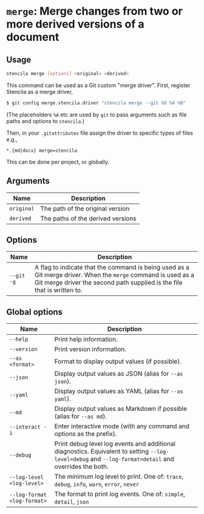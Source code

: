 <!-- Generated from doc comments in Rust. Do not edit. -->

# `merge`: Merge changes from two or more derived versions of a document

## Usage

```sh
stencila merge [options] <original> <derived>
```

This command can be used as a Git custom "merge driver".
First, register Stencila as a merge driver,

```sh
$ git config merge.stencila.driver "stencila merge --git %O %A %B"
```

(The placeholders `%A` etc are used by `git` to pass arguments such
as file paths and options to `stencila`.)

Then, in your `.gitattributes` file assign the driver to specific
types of files e.g.,

```text
*.{md|docx} merge=stencila
```

This can be done per project, or globally.

## Arguments

| Name       | Description                       |
| ---------- | --------------------------------- |
| `original` | The path of the original version  |
| `derived`  | The paths of the derived versions |

## Options

| Name       | Description                                                                                                                                                                              |
| ---------- | ---------------------------------------------------------------------------------------------------------------------------------------------------------------------------------------- |
| `--git -g` | A flag to indicate that the command is being used as a Git merge driver. When the `merge` command is used as a Git merge driver the second path supplied is the file that is written to. |

## Global options

| Name                        | Description                                                                                                                                          |
| --------------------------- | ---------------------------------------------------------------------------------------------------------------------------------------------------- |
| `--help`                    | Print help information.                                                                                                                              |
| `--version`                 | Print version information.                                                                                                                           |
| `--as <format>`             | Format to display output values (if possible).                                                                                                       |
| `--json`                    | Display output values as JSON (alias for `--as json`).                                                                                               |
| `--yaml`                    | Display output values as YAML (alias for `--as yaml`).                                                                                               |
| `--md`                      | Display output values as Markdown if possible (alias for `--as md`).                                                                                 |
| `--interact -i`             | Enter interactive mode (with any command and options as the prefix).                                                                                 |
| `--debug`                   | Print debug level log events and additional diagnostics. Equivalent to setting `--log-level=debug` and `--log-format=detail` and overrides the both. |
| `--log-level <log-level>`   | The minimum log level to print. One of: `trace`, `debug`, `info`, `warn`, `error`, `never`                                                           |
| `--log-format <log-format>` | The format to print log events. One of: `simple`, `detail`, `json`                                                                                   |
